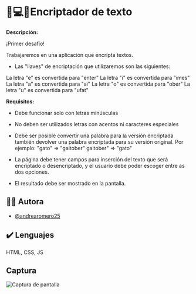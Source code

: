 
# 🔏💻🔐Encriptador de texto

**Descripción:**

¡Primer desafío!

Trabajaremos en una aplicación que encripta textos.

- Las "llaves" de encriptación que utilizaremos son las siguientes:

La letra "e" es convertida para "enter"
La letra "i" es convertida para "imes"
La letra "a" es convertida para "ai"
La letra "o" es convertida para "ober"
La letra "u" es convertida para "ufat"

**Requisitos:**

- Debe funcionar solo con letras minúsculas
- No deben ser utilizados letras con acentos ni caracteres especiales
- Debe ser posible convertir una palabra para la versión encriptada también devolver una palabra encriptada para su versión original.
Por ejemplo:
"gato" => "gaitober"
gaitober" => "gato"

- La página debe tener campos para inserción del texto que será encriptado o desencriptado, y el usuario debe poder escoger entre as dos opciones.
- El resultado debe ser mostrado en la pantalla.


## 👩‍💻 Autora

- [@andrearomero25](https://github.com/Andrearomero25/Challenges)

## ✔️ Lenguajes

HTML, CSS, JS

## Captura 
![Captura de pantalla](https://github.com/user-attachments/assets/30ddd89a-f88c-42d1-83ae-a0c41bac2d6c)
